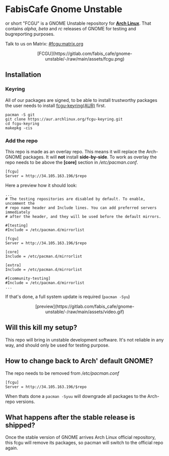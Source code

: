 # FabisCafe Gnome Unstable
or short "FCGU" is a GNOME Unstable repository for [**Arch Linux**](https://archlinux.org). That contains *alpha*, *beta* and *rc* releases of GNOME for testing and bugreporting purposes.

Talk to us on Matrix: [#fcgu:matrix.org](https://matrix.to/#/#fcgu:matrix.org?via=matrix.org) 
<p align="center">
[FCGU](https://gitlab.com/fabis_cafe/gnome-unstable/-/raw/main/assets/fcgu.png)
</p>

## Installation
### Keyring
All of our packages are signed, to be able to install trustworthy packages the user needs to install [fcgu-keyring(AUR)](https://aur.archlinux.org/packages/fcgu-keyring) first.

```
pacman -S git
git clone https://aur.archlinux.org/fcgu-keyring.git
cd fcgu-keyring
makepkg -cis
```

### Add the repo
This repo is made as an overlay repo. This means it will replace the Arch-GNOME packages. It will **not** install **side-by-side**. To work as overlay the repo needs to be above the **[core]** section in */etc/pacman.conf*.

```
[fcgu]
Server = http://34.105.163.196/$repo
```

Here a preview how it should look:

```
...
# The testing repositories are disabled by default. To enable, uncomment the
# repo name header and Include lines. You can add preferred servers immediately
# after the header, and they will be used before the default mirrors.

#[testing]
#Include = /etc/pacman.d/mirrorlist

[fcgu]
Server = http://34.105.163.196/$repo

[core]
Include = /etc/pacman.d/mirrorlist

[extra]
Include = /etc/pacman.d/mirrorlist

#[community-testing]
#Include = /etc/pacman.d/mirrorlist
...
```

If that's done, a full system update is required (`pacman -Syu`)
<p align="center">
[preview](https://gitlab.com/fabis_cafe/gnome-unstable/-/raw/main/assets/video.gif)
</p>

## Will this kill my setup?
This repo will bring in unstable development software. It's not reliable in any way, and should only be used for testing purpose.

## How to change back to Arch' default GNOME?
The repo needs to be removed from */etc/pacman.conf*

```
[fcgu]
Server = http://34.105.163.196/$repo
```
When thats done a `pacman -Syuu` will downgrade all packages to the Arch-repo versions.

## What happens after the stable release is shipped?
Once the stable version of GNOME arrives Arch Linux official repository, this fcgu will remove its packages, so pacman will switch to the official repo again.
